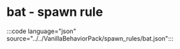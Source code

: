 # bat - spawn rule

:::code language="json" source="../../VanillaBehaviorPack/spawn_rules/bat.json":::

